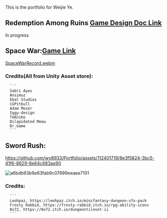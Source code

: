 This is the portfolio for Weijie Ye.


## Redemption Among Ruins [Game Design Doc Link](https://app.nuclino.com/weijie/Game-Design-Document/Game-overview-cb0bf946-9184-4d77-b602-b00383034aab)
In progress

##  Space War:[Game Link](https://wy8933.github.io/Portfolio/)
[SpaceWarRecord.webm](https://github.com/wy8933/Portfolio/assets/112401719/57e257bc-5b2f-42c4-9d6f-00f0106a2bc0)

###    Credits(All from Unity Asset store): 
      ```
      Sabri Ayes
      Ansimuz
      Ebal Studios
      CGPitbull
      Adam Moser
      Iggy-design
      TeKniKo
      Dilapidated Meow
      Dr.Game
      ```
##  Sword Rush:

https://github.com/wy8933/Portfolio/assets/112401719/8e3f5824-3bc5-41f6-8629-8e64c683ae90

![a6bdb93b9e63fab9c07699eeaee7101](https://github.com/wy8933/Portfolio/assets/112401719/1cbd8f11-67de-4f3c-8499-3910fb9582cb)

###    Credits: 
      ```
      Leohpaz, https://leohpaz.itch.io/minifantasy-dungeon-sfx-pack
      Frosty Rabbid, https://frosty-rabbid.itch.io/rpg-ability-icons 
      0x72, https://0x72.itch.io/dungeontileset-ii
      ```
